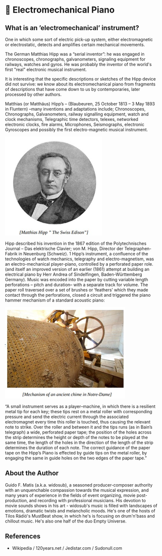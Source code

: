 # 🎹 Electromechanical Piano

## What is an ’electromechanical’ instrument?

One in which some sort of electric pick-up system, either electromagnetic or electrostatic,
detects and amplifies certain mechanical movements.

The German Matthias Hipp was a “serial inventor”: he was engaged in chronoscopes, chronographs,
galvanometers, signaling equipment for railways, watches and gyros. He was probably the inventor of the world's
first "real" electronic musical instrument.

It is interesting that the specific descriptions or sketches of the Hipp device did not survive: we know about its
electromechanical piano from fragments of descriptions that have come down to us by contemporaries, later
processed by other authors.

Matthias (or Matthäus) Hipp’s – (Blaubeuren, 25 October 1813 – 3
May 1893 in Fluntern) –many inventions and adaptations include;
Chronoscopes, Chronographs, Galvanometers, railway signalling
equipment, watch and clock mechanisms, Telegraphic time detectors,
telexes, networked electronic clocks, fire alarms, Microphones,
Seismographs, electronic Gyroscopes and possibly the first electro-magnetic musical instrument.

![Matthias Hipp](_static/images/electromechanical-piano/img_1.jpg)

Hipp described his invention in the 1867 edition of the
Polytechnisches Journal – Das elektrische Clavier; von M. Hipp,
Director der Telegraphen-Fabrik in Neuenburg (Schweiz). 1 Hipp’s
instrument, a confluence of the technologies of watch mechanics,
telegraphy and electro-magnetism, was an electro-mechanical player-piano, controlled by a perforated paper role. (and itself an improved
version of an earlier (1861) attempt at building an electrical piano by Herr Andrea of Sindelfingen, Baden-Württemberg Germany).
Music was encoded into the paper by cutting variable length perforations – pitch and duration– with a separate
track for volume. The paper roll traversed over a set of brushes or ‘feathers’ which they made contact through the
perforations, closed a circuit and triggered the piano hammer mechanism of a standard acoustic piano:

![Electromechanical piano](_static/images/electromechanical-piano/img_2.jpg)

“A small instrument serves as a player–machine, in which
there is a resilient metal tip for each key; these tips rest on
a metal roller with corresponding pressure and send the
electric current through the associated electromagnet
every time this roller is touched, thus causing the relevant
note to strike. Over the roller and between it and the tips
runs (as in Bain’s telegraph) a wide, perforated paper tape;
the position of the holes across the strip determines the
height or depth of the notes to be played at the same time,
the length of the holes in the direction of the length of
the strip determines the duration of each note. The correct
guidance of the paper tape on the Hipp’s Piano is effected
by guide tips on the metal roller, by engaging the same in
guide holes on the two edges of the paper tape.”

## About the Author

Guido F. Matis (a.k.a. widosub), a seasoned producer-composer authority with an unquenchable compassion towards the musical
expression, and many years of experience in the fields of event organizing, movie post-production, and recording with professional
musicians. His devotion to movie sounds shows in his art - widosub's music is filled with landscapes of emotions, dramatic twists and
melancholic moods. He's one of the hosts of Tilos Rádió's MustBeat show, in which he's is focusing on drum'n'bass and chillout
music. He's also one half of the duo Empty Universe.

## References

- Wikipedia / 120years.net / Jedistar.com / Sudonull.com
